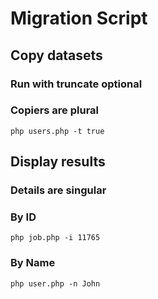 # Migration Script

## Copy datasets

### Run with truncate optional
### Copiers are plural

```
php users.php -t true
```

## Display results
### Details are singular
### By ID

```
php job.php -i 11765
```

### By Name

```
php user.php -n John
```

